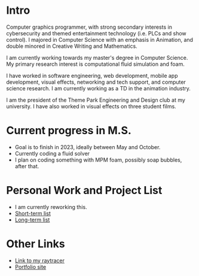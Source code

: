 # Intro

Computer graphics programmer, with strong secondary interests in cybersecurity and themed entertainment technology (i.e. PLCs and show control). I majored in Computer Science with an emphasis in Animation, and double minored in Creative Writing and Mathematics.

I am currently working towards my master's degree in Computer Science. My primary research interest is computational fluid simulation and foam.

I have worked in software engineering, web development, mobile app development, visual effects, networking and tech support, and computer science research. I am currently working as a TD in the animation industry. 

I am the president of the Theme Park Engineering and Design club at my university. I have also worked in visual effects on three student films.

# Current progress in M.S. 

- Goal is to finish in 2023, ideally between May and October. 
- Currently coding a fluid solver 
- I plan on coding something with MPM foam, possibly soap bubbles, after that.

# Personal Work and Project List

- I am currently reworking this. 
- [Short-term list](https://github.com/MasqueradeOfSilence/MasqueradeOfSilence/blob/main/NEW_STUDIES.MD)
- [Long-term list](https://github.com/MasqueradeOfSilence/MasqueradeOfSilence/blob/main/STUDIES.md)

# Other Links

- [Link to my raytracer](https://github.com/MasqueradeOfSilence/raytracer-655) 
- [Portfolio site](https://www.alexanderneville.com/portfolio/)

<!---
MasqueradeOfSilence/MasqueradeOfSilence is a ✨ special ✨ repository because its `README.md` (this file) appears on your GitHub profile.
You can click the Preview link to take a look at your changes.
--->
